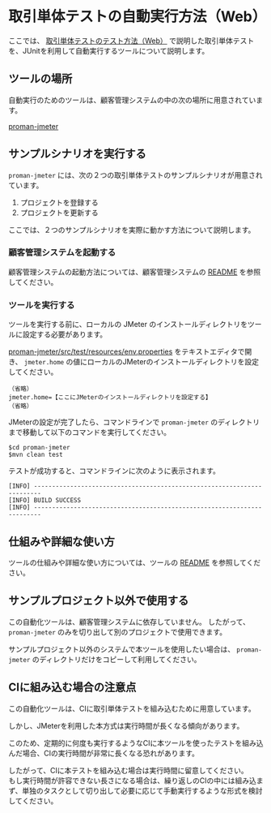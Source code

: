 # 取引単体テストの自動実行方法（Web）

ここでは、 [取引単体テストのテスト方法（Web）](取引単体テストのテスト方法（Web）.md) で説明した取引単体テストを、JUnitを利用して自動実行するツールについて説明します。

## ツールの場所
自動実行のためのツールは、顧客管理システムの中の次の場所に用意されています。

[proman-jmeter](../../../ソースコード/proman-project/proman-jmeter)

## サンプルシナリオを実行する
`proman-jmeter` には、次の２つの取引単体テストのサンプルシナリオが用意されています。

1. プロジェクトを登録する
1. プロジェクトを更新する

ここでは、２つのサンプルシナリオを実際に動かす方法について説明します。

### 顧客管理システムを起動する
顧客管理システムの起動方法については、顧客管理システムの [README](../../../ソースコード/proman-project/proman-web/README.md) を参照してください。

### ツールを実行する
ツールを実行する前に、ローカルの JMeter のインストールディレクトリをツールに設定する必要があります。

[proman-jmeter/src/test/resources/env.properties](../../../ソースコード/proman-project/proman-jmeter/src/test/resources/env.properties) をテキストエディタで開き、 `jmeter.home` の値にローカルのJMeterのインストールディレクトリを設定してください。

```properties
（省略）
jmeter.home=【ここにJMeterのインストールディレクトリを設定する】
（省略）
```

JMeterの設定が完了したら、コマンドラインで `proman-jmeter` のディレクトリまで移動して以下のコマンドを実行してください。

```
$cd proman-jmeter
$mvn clean test
```

テストが成功すると、コマンドラインに次のように表示されます。

```
[INFO] ------------------------------------------------------------------------
[INFO] BUILD SUCCESS
[INFO] ------------------------------------------------------------------------
```

## 仕組みや詳細な使い方
ツールの仕組みや詳細な使い方については、ツールの [README](../../../ソースコード/proman-project/proman-jmeter/README.md) を参照してください。

## サンプルプロジェクト以外で使用する
この自動化ツールは、顧客管理システムに依存していません。
したがって、 `proman-jmeter` のみを切り出して別のプロジェクトで使用できます。

サンプルプロジェクト以外のシステムで本ツールを使用したい場合は、 `proman-jmeter` のディレクトリだけをコピーして利用してください。

## CIに組み込む場合の注意点
この自動化ツールは、CIに取引単体テストを組み込むために用意しています。

しかし、JMeterを利用した本方式は実行時間が長くなる傾向があります。

このため、定期的に何度も実行するようなCIに本ツールを使ったテストを組み込んだ場合、CIの実行時間が非常に長くなる恐れがあります。

したがって、CIに本テストを組み込む場合は実行時間に留意してください。  
もし実行時間が許容できない長さになる場合は、繰り返しのCIの中には組み込まず、単独のタスクとして切り出して必要に応じて手動実行するような形式を検討してください。
